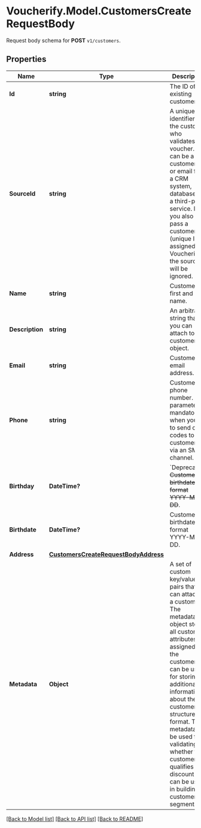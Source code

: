 # Voucherify.Model.CustomersCreateRequestBody
Request body schema for **POST** `v1/customers`.

## Properties

Name | Type | Description | Notes
------------ | ------------- | ------------- | -------------
**Id** | **string** | The ID of an existing customer. | [optional] 
**SourceId** | **string** | A unique identifier of the customer who validates a voucher. It can be a customer ID or email from a CRM system, database, or a third-party service. If you also pass a customer ID (unique ID assigned by Voucherify), the source ID will be ignored. | [optional] 
**Name** | **string** | Customer&#39;s first and last name. | [optional] 
**Description** | **string** | An arbitrary string that you can attach to a customer object. | [optional] 
**Email** | **string** | Customer&#39;s email address. | [optional] 
**Phone** | **string** | Customer&#39;s phone number. This parameter is mandatory when you try to send out codes to customers via an SMS channel. | [optional] 
**Birthday** | **DateTime?** | &#x60;Deprecated&#x60;. ~~Customer&#39;s birthdate; format YYYY-MM-DD~~. | [optional] 
**Birthdate** | **DateTime?** | Customer&#39;s birthdate; format YYYY-MM-DD. | [optional] 
**Address** | [**CustomersCreateRequestBodyAddress**](CustomersCreateRequestBodyAddress.md) |  | [optional] 
**Metadata** | **Object** | A set of custom key/value pairs that you can attach to a customer. The metadata object stores all custom attributes assigned to the customer. It can be useful for storing additional information about the customer in a structured format. This metadata can be used for validating whether the customer qualifies for a discount or it can be used in building customer segments. | [optional] 

[[Back to Model list]](../README.md#documentation-for-models) [[Back to API list]](../README.md#documentation-for-api-endpoints) [[Back to README]](../README.md)

